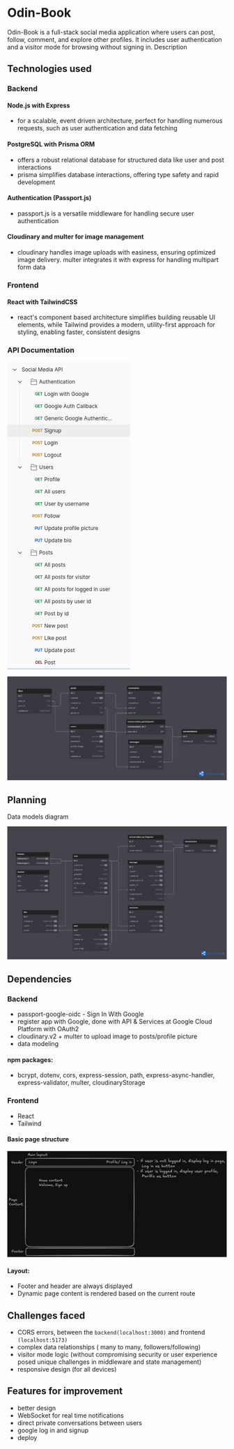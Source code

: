 # Odin-Book

Odin-Book is a full-stack social media application where users can post, follow, comment, and explore other profiles. It includes user authentication and a visitor mode for browsing without signing in.
Description

## Technologies used

### Backend

#### Node.js with Express

- for a scalable, event driven architecture, perfect for handling numerous requests, such as user authentication and data fetching

#### PostgreSQL with Prisma ORM

- offers a robust relational database for structured data like user and post interactions
- prisma simplifies database interactions, offering type safety and rapid development

#### Authentication (Passport.js)

- passport.js is a versatile middleware for handling secure user authentication

#### Cloudinary and multer for image management

- cloudinary handles image uploads with easiness, ensuring optimized image delivery. multer integrates it with express for handling multipart form data

### Frontend

#### React with TailwindCSS

- react's component based architecture simplifies building reusable UI elements, while Tailwind provides a modern, utility-first approach for styling, enabling faster, consistent designs

### API Documentation

![alt text](image-2.png)

![![alt text](image-4.png)](image-1.png)

## Planning

Data models diagram

![alt text](<Odin-Book (1).png>)

## Dependencies

### Backend

- passport-google-oidc - Sign In With Google
- register app with Google, done with API & Services at Google Cloud Platform with OAuth2
- cloudinary.v2 + multer to upload image to posts/profile picture
- data modeling

#### npm packages:

- bcrypt, dotenv, cors, express-session, path, express-async-handler, express-validator, multer, cloudinaryStorage

### Frontend

- React
- Tailwind

#### Basic page structure

![alt text](image.png)

#### Layout:

- Footer and header are always displayed
- Dynamic page content is rendered based on the current route

## Challenges faced

- CORS errors, between the `backend(localhost:3000)` and frontend `(localhost:5173)`
- complex data relationships ( many to many, followers/following)
- visitor mode logic (without compromising security or user experience posed unique challenges in middleware and state management)
- responsive design (for all devices)

## Features for improvement

- better design
- WebSocket for real time notifications
- direct private conversations between users
- google log in and signup
- deploy
